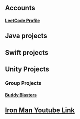 <base target="_blank">

## Accounts
#### [LeetCode Profile](https://leetcode.com/u/Owen_F/)

## Java projects

## Swift projects

## Unity Projects
### Group Projects
#### [Buddy Blasters](https://github.com/OwenFahringer/BuddyBlasters)

## [Iron Man Youtube Link](https://www.youtube.com/watch?v=F01UTYg79KY)

